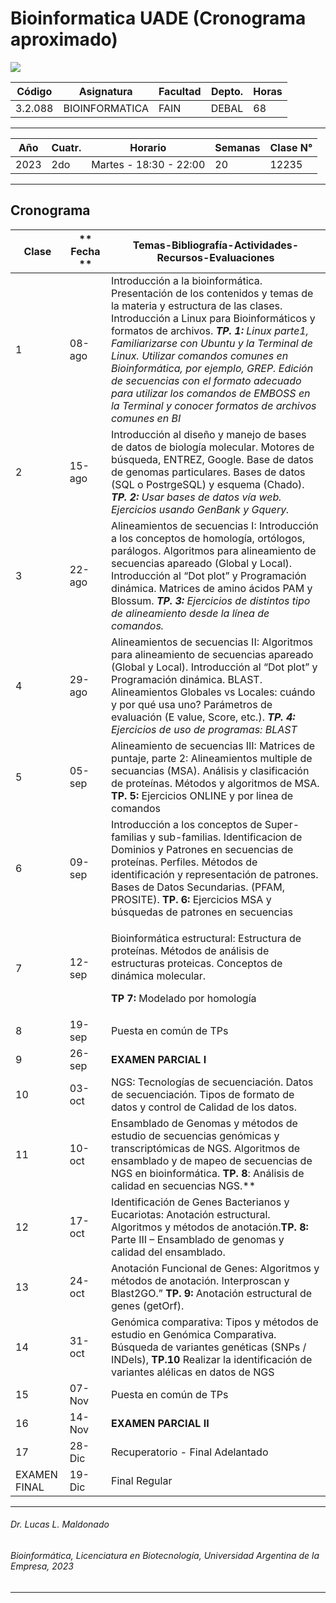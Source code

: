 # Bioinformatica UADE (Cronograma aproximado)

![](Aspose.Words.3611804b-8492-412a-89ee-72428d134868.001.png)


|**Código** |**Asignatura** |**Facultad** |**Depto.** |**Horas** |
| - | - | - | - | - |
|3\.2.088 |BIOINFORMATICA |FAIN |DEBAL |68 |

---

|**Año** |**Cuatr.** |**Horario**  |**Semanas** |**Clase N°** |
| - | - | - | - | - |
|2023 |2do |Martes - 18:30 - 22:00 |20 |12235 |

___

## **Cronograma** 

| **Clase** | **   Fecha   ** |**Temas-Bibliografía-Actividades-Recursos-Evaluaciones** |
| - | - | - |
|1 |08-ago |Introducción a la bioinformática. Presentación de los contenidos y temas de la materia y estructura de las clases. Introducción a Linux para Bioinformáticos y formatos de archivos. ***TP. 1:** Linux parte1, Familiarizarse con Ubuntu y la Terminal de Linux. Utilizar comandos comunes en Bioinformática, por ejemplo, GREP. Edición de secuencias con el formato adecuado para utilizar los comandos de EMBOSS en la Terminal y conocer formatos de archivos comunes en BI* |
|2 |15-ago |Introducción al diseño y manejo de bases de datos de biología molecular. Motores de búsqueda, ENTREZ, Google. Base de datos de genomas particulares. Bases de datos (SQL  o PostrgeSQL)  y  esquema  (Chado).  ***TP.  2:**  Usar  bases  de  datos  vía web. Ejercicios usando GenBank y Gquery.* |
|3 |22-ago |Alineamientos de secuencias I: Introducción a los conceptos de homología, ortólogos, parálogos. Algoritmos para alineamiento de secuencias apareado (Global y Local). Introducción al “Dot plot” y Programación dinámica. Matrices de amino ácidos PAM y Blossum.  ***TP.  3:**  Ejercicios  de  distintos  tipo  de  alineamiento  desde  la  línea  de comandos.* |
|4 |29-ago |Alineamientos de secuencias II: Algoritmos para alineamiento de secuencias apareado (Global  y  Local).  Introducción  al  “Dot  plot”  y  Programación  dinámica.  BLAST. Alineamientos Globales vs Locales: cuándo y por qué usa uno? Parámetros  de evaluación (E value, Score, etc.). ***TP. 4:** Ejercicios de  uso de programas: BLAST* |
|5 |05-sep |Alineamiento de secuencias III: Matrices de puntaje, parte 2: Alineamientos multiple de secuancias (MSA). Análisis y clasificación de proteínas. Métodos y algoritmos de MSA. **TP. 5:** Ejercicios ONLINE y por linea de comandos |
|6 |09-sep |Introducción  a  los  conceptos  de  Super-familias  y  sub-familias.  Identificacion  de Dominios y Patrones en secuencias de proteínas. Perfiles. Métodos de identificación y representación de patrones. Bases de Datos Secundarias. (PFAM, PROSITE). **TP. 6:** Ejercicios MSA y búsquedas de patrones en secuencias |
|7 |12-sep |<p>Bioinformática estructural: Estructura de proteínas. Métodos de análisis de estructuras proteicas. Conceptos de dinámica molecular. </p><p>**TP 7:** Modelado por homología </p>|
|8 |19-sep |Puesta en común de TPs |
|9 |26-sep |**EXAMEN PARCIAL I** |
|10 |03-oct |NGS: Tecnologías de secuenciación. Datos de secuenciación. Tipos de formato de datos y control de Calidad de los datos. |
|11 |10-oct |Ensamblado  de  Genomas  y  métodos  de  estudio  de  secuencias  genómicas  y transcriptómicas de NGS. Algoritmos de ensamblado y de mapeo de secuencias de NGS en bioinformática. **TP. 8**: Análisis de calidad en secuencias NGS.**  |
|12 |17-oct |Identificación de Genes Bacterianos y Eucariotas: Anotación estructural. Algoritmos y métodos  de  anotación.**TP.  8:**  Parte  III  –  Ensamblado  de  genomas  y  calidad  del ensamblado. |
|13 |24-oct |Anotación Funcional de Genes: Algoritmos y métodos de anotación. Interproscan y Blast2GO.” **TP. 9:** Anotación estructural de genes (getOrf). |
|14 |31-oct |Genómica  comparativa:  Tipos  y  métodos  de  estudio  en  Genómica  Comparativa. Búsqueda de variantes genéticas (SNPs / INDels), **TP.10** Realizar la identificación de variantes alélicas en datos de NGS |
|15 |07-Nov |Puesta en común de TPs |
|16 |14-Nov |**EXAMEN PARCIAL II** |
|17 |28-Dic |Recuperatorio - Final Adelantado |
|EXAMEN FINAL |19-Dic |Final Regular  |



___
   ###### *Dr. Lucas L. Maldonado*
   ###### *Bioinformática, Licenciatura en Biotecnología, Universidad Argentina de la Empresa, 2023*
___
